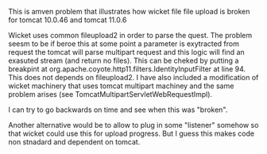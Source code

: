 This is amven problem that illustrates how wicket file file upload is broken for tomcat 10.0.46 and tomcat 11.0.6

Wicket uses common fileupload2 in order to parse the quest. The problem seesm to be if beroe this at some point a parameter is exytracted from request the tomcat will parse multipart request and this logic will find an exasuted stream (and return no files). 
This can be cheked by putting a breakpint at org.apache.coyote.http11.filters.IdentityInputFilter at line 94. This does not depends on fileupload2. I have also included a modification of wicket machinery that uses tomcat multipart 
machiney and the same problem arises (see TomcatMultipartServletWebRequestImpl).

I can try to go backwards on time and see when this was "broken".

Another alternative would be to allow to plug in some "listener" somehow so that wicket could use this for upload progress. But I guess this makes code non stnadard and dependent on tomcat.

